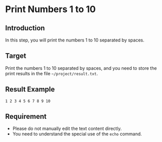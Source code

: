 # Print Numbers 1 to 10

## Introduction

In this step, you will print the numbers 1 to 10 separated by spaces.

## Target

Print the numbers 1 to 10 separated by spaces, and you need to store the print results in the file `~/project/result.txt`.

## Result Example

```text
1 2 3 4 5 6 7 8 9 10
```

## Requirement

- Please do not manually edit the text content directly.
- You need to understand the special use of the `echo` command.
